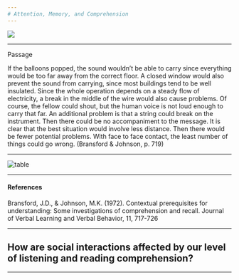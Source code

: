 ```yaml
---
# Attention, Memory, and Comprehension
---
```


<img src="https://github.com/idia640/vyud/blob/master/assets/img/comprehension_full%20context.png?raw=true">


---


Passage

If the balloons popped, the sound wouldn’t be able to carry since everything would be too far away from the correct floor. A closed window would also prevent the sound from carrying, since most buildings tend to be well insulated. Since the whole operation depends on a steady flow of electricity, a break in the middle of the wire would also cause problems. Of course, the fellow could shout, but the human voice is not loud enough to carry that far. An additional problem is that a string could break on the instrument. Then there could be no accompaniment to the message. It is clear that the best situation would involve less distance. Then there would be fewer potential problems. With face to face contact, the least number of things could go wrong. (Bransford & Johnson, p. 719)




---


![table](https://github.com/idia640/vyud/blob/master/assets/img/comprehension_table1.png?raw=true)



---


#### References

Bransford, J.D., & Johnson, M.K. (1972). Contextual prerequisites for understanding: Some investigations of comprehension and recall. Journal of Verbal Learning and Verbal Behavior, 11, 717-726

---


## How are social interactions affected by our level of listening and reading comprehension?


---
